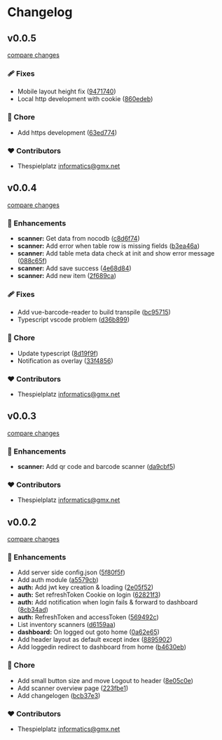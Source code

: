 # Changelog


## v0.0.5

[compare changes](https://github.com/thespielplatz/sheet-mate/compare/v0.0.4...v0.0.5)

### 🩹 Fixes

- Mobile layout height fix ([9471740](https://github.com/thespielplatz/sheet-mate/commit/9471740))
- Local http development with cookie ([860edeb](https://github.com/thespielplatz/sheet-mate/commit/860edeb))

### 🏡 Chore

- Add https development ([63ed774](https://github.com/thespielplatz/sheet-mate/commit/63ed774))

### ❤️ Contributors

- Thespielplatz <informatics@gmx.net>

## v0.0.4

[compare changes](https://github.com/thespielplatz/sheet-mate/compare/v0.0.3...v0.0.4)

### 🚀 Enhancements

- **scanner:** Get data from nocodb ([c8d6f74](https://github.com/thespielplatz/sheet-mate/commit/c8d6f74))
- **scanner:** Add error when table row is missing fields ([b3ea46a](https://github.com/thespielplatz/sheet-mate/commit/b3ea46a))
- **scanner:** Add table meta data check at init and show error message ([088c65f](https://github.com/thespielplatz/sheet-mate/commit/088c65f))
- **scanner:** Add save success ([4e68d84](https://github.com/thespielplatz/sheet-mate/commit/4e68d84))
- **scanner:** Add new item ([2f689ca](https://github.com/thespielplatz/sheet-mate/commit/2f689ca))

### 🩹 Fixes

- Add vue-barcode-reader to build transpile ([bc95715](https://github.com/thespielplatz/sheet-mate/commit/bc95715))
- Typescript vscode problem ([d36b899](https://github.com/thespielplatz/sheet-mate/commit/d36b899))

### 🏡 Chore

- Update typescript ([8d19f9f](https://github.com/thespielplatz/sheet-mate/commit/8d19f9f))
- Notification as overlay ([33f4856](https://github.com/thespielplatz/sheet-mate/commit/33f4856))

### ❤️ Contributors

- Thespielplatz <informatics@gmx.net>

## v0.0.3

[compare changes](https://github.com/thespielplatz/sheet-mate/compare/v0.0.2...v0.0.3)

### 🚀 Enhancements

- **scanner:** Add qr code and barcode scanner ([da9cbf5](https://github.com/thespielplatz/sheet-mate/commit/da9cbf5))

### ❤️ Contributors

- Thespielplatz <informatics@gmx.net>

## v0.0.2

[compare changes](https://github.com/thespielplatz/sheet-mate/compare/v0.0.1...v0.0.2)

### 🚀 Enhancements

- Add server side config.json ([5f80f5f](https://github.com/thespielplatz/sheet-mate/commit/5f80f5f))
- Add auth module ([a5579cb](https://github.com/thespielplatz/sheet-mate/commit/a5579cb))
- **auth:** Add jwt key creation & loading ([2e05f52](https://github.com/thespielplatz/sheet-mate/commit/2e05f52))
- **auth:** Set refreshToken Cookie on login ([62821f3](https://github.com/thespielplatz/sheet-mate/commit/62821f3))
- **auth:** Add notification when login fails & forward to dashboard ([8cb34ad](https://github.com/thespielplatz/sheet-mate/commit/8cb34ad))
- **auth:** RefreshToken and accessToken ([569492c](https://github.com/thespielplatz/sheet-mate/commit/569492c))
- List inventory scanners ([d6159aa](https://github.com/thespielplatz/sheet-mate/commit/d6159aa))
- **dashboard:** On logged out goto home ([0a62e65](https://github.com/thespielplatz/sheet-mate/commit/0a62e65))
- Add header layout as default except index ([8895902](https://github.com/thespielplatz/sheet-mate/commit/8895902))
- Add loggedin redirect to dashboard from home ([b4630eb](https://github.com/thespielplatz/sheet-mate/commit/b4630eb))

### 🏡 Chore

- Add small button size and move Logout to header ([8e05c0e](https://github.com/thespielplatz/sheet-mate/commit/8e05c0e))
- Add scanner overview page ([223fbe1](https://github.com/thespielplatz/sheet-mate/commit/223fbe1))
- Add changelogen ([bcb37e3](https://github.com/thespielplatz/sheet-mate/commit/bcb37e3))

### ❤️ Contributors

- Thespielplatz <informatics@gmx.net>

